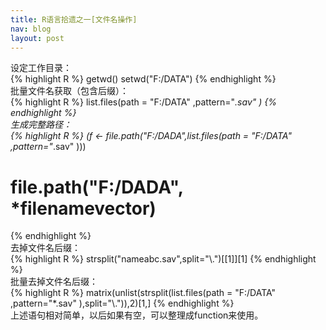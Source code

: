 ```yaml
---
title: R语言拾遗之一[文件名操作]
nav: blog
layout: post
---
```


设定工作目录：  
{% highlight R %}
getwd()
setwd("F:/DATA")
{% endhighlight %}  
批量文件名获取（包含后缀）：  
{% highlight R %}
list.files(path = "F:/DATA" ,pattern="*.sav" )
{% endhighlight %}  
生成完整路径：  
{% highlight R %}
(f <- file.path("F:/DADA",list.files(path = "F:/DATA" ,pattern="*.sav" )))
# file.path("F:/DADA", *filenamevector)
{% endhighlight %}  
去掉文件名后缀：  
{% highlight R %}
strsplit("nameabc.sav",split="\\.")[[1]][1]
{% endhighlight %}  
批量去掉文件名后缀：  
{% highlight R %}
matrix(unlist(strsplit(list.files(path = "F:/DATA" ,pattern="*.sav" ),split="\\.")),2)[1,]
{% endhighlight %}  
上述语句相对简单，以后如果有空，可以整理成function来使用。